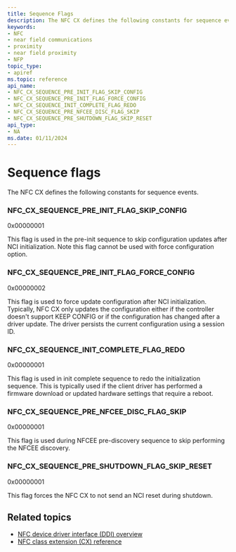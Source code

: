 ```yaml
---
title: Sequence Flags
description: The NFC CX defines the following constants for sequence events.
keywords:
- NFC
- near field communications
- proximity
- near field proximity
- NFP
topic_type:
- apiref
ms.topic: reference
api_name:
- NFC_CX_SEQUENCE_PRE_INIT_FLAG_SKIP_CONFIG
- NFC_CX_SEQUENCE_PRE_INIT_FLAG_FORCE_CONFIG
- NFC_CX_SEQUENCE_INIT_COMPLETE_FLAG_REDO
- NFC_CX_SEQUENCE_PRE_NFCEE_DISC_FLAG_SKIP
- NFC_CX_SEQUENCE_PRE_SHUTDOWN_FLAG_SKIP_RESET
api_type:
- NA
ms.date: 01/11/2024
---
```


# Sequence flags

The NFC CX defines the following constants for sequence events.

### NFC_CX_SEQUENCE_PRE_INIT_FLAG_SKIP_CONFIG

0x00000001

This flag is used in the pre-init sequence to skip configuration updates after NCI initialization. Note this flag cannot be used with force configuration option.

### NFC_CX_SEQUENCE_PRE_INIT_FLAG_FORCE_CONFIG

0x00000002

This flag is used to force update configuration after NCI initialization. Typically, NFC CX only updates the configuration either if the controller doesn't support KEEP CONFIG or if the configuration has changed after a driver update. The driver persists the current configuration using a session ID.

### NFC_CX_SEQUENCE_INIT_COMPLETE_FLAG_REDO

0x00000001

This flag is used in init complete sequence to redo the initialization sequence. This is typically used if the client driver has performed a firmware download or updated hardware settings that require a reboot.

### NFC_CX_SEQUENCE_PRE_NFCEE_DISC_FLAG_SKIP

0x00000001

This flag is used during NFCEE pre-discovery sequence to skip performing the NFCEE discovery.

### NFC_CX_SEQUENCE_PRE_SHUTDOWN_FLAG_SKIP_RESET

0x00000001

This flag forces the NFC CX to not send an NCI reset during shutdown.

## Related topics

- [NFC device driver interface (DDI) overview](/windows-hardware/drivers/ddi/index)
- [NFC class extension (CX) reference](/windows-hardware/drivers/ddi/index)
